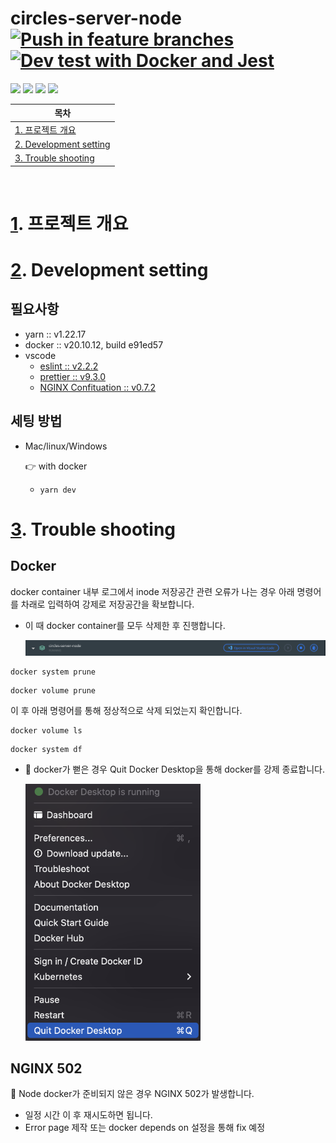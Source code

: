 # circles-server-node [![Push in feature branches](https://github.com/probrainteam/circles-server-node/actions/workflows/push.yml/badge.svg?branch=main)](https://github.com/probrainteam/circles-server-node/actions/workflows/push.yml) [![Dev test with Docker and Jest](https://github.com/probrainteam/circles-server-node/actions/workflows/pull-request.yml/badge.svg)](https://github.com/probrainteam/circles-server-node/actions/workflows/pull-request.yml)

<img src="https://img.shields.io/badge/TypeScript-3178C6?style=flat-square&logo=TypeScript&logoColor=white"/> <img src="https://img.shields.io/badge/Yarn-2C8EBB?style=flat-square&logo=Yarn&logoColor=white"/> <img src="https://img.shields.io/badge/NGINX-009639?style=flat-square&logo=NGINX&logoColor=white"/> <img src="https://img.shields.io/badge/aws-232F3E?style=flat-square&logo=Amazonaws&logoColor=white"/>

| <a id="a1"></a>목차          |
| --------------------------- |
| [1. 프로젝트 개요](#1)<br/>    |
| [2. Development setting ](#2)<br/>       |
| [3. Trouble shooting ](#3)<br/>       |


<br/>

# <a id="1"></a>[1](#a1). 프로젝트 개요

# <a id="2"></a>[2](#a1). Development setting
## 필요사항
- yarn :: v1.22.17
- docker :: v20.10.12, build e91ed57
- vscode
  - [eslint :: v2.2.2](https://marketplace.visualstudio.com/items?itemName=dbaeumer.vscode-eslint)
  - [prettier :: v9.3.0](https://marketplace.visualstudio.com/items?itemName=esbenp.prettier-vscode)
  - [NGINX Confituation :: v0.7.2](https://marketplace.visualstudio.com/items?itemName=william-voyek.vscode-nginx)

## 세팅 방법
- Mac/linux/Windows

  👉 with docker
    - `yarn dev`
 
# <a id="3"></a>[3](#a1). Trouble shooting
## Docker
docker container 내부 로그에서 inode 저장공간 관련 오류가 나는 경우 아래 명령어를 차래로 입력하여 강제로 저장공간을 확보합니다.
- 이 때 docker container를 모두 삭제한 후 진행합니다.

  <img src=".github/img/docker-remove-containers.png" width="700"/>
``` shell
docker system prune
```
``` shell
docker volume prune
```
이 후 아래 명령어를 통해 정상적으로 삭제 되었는지 확인합니다.
``` shell
docker volume ls
```
``` shell
docker system df
``` 
- :bug: docker가 뻗은 경우 Quit Docker Desktop을 통해 docker를 강제 종료합니다.

  <img src=".github/img/docker-quit-force.png" width="280"/>
## NGINX 502
🌋 Node docker가 준비되지 않은 경우 NGINX 502가 발생합니다.
- 일정 시간 이 후 재시도하면 됩니다.
- Error page 제작 또는 docker depends on 설정을 통해 fix 예정
